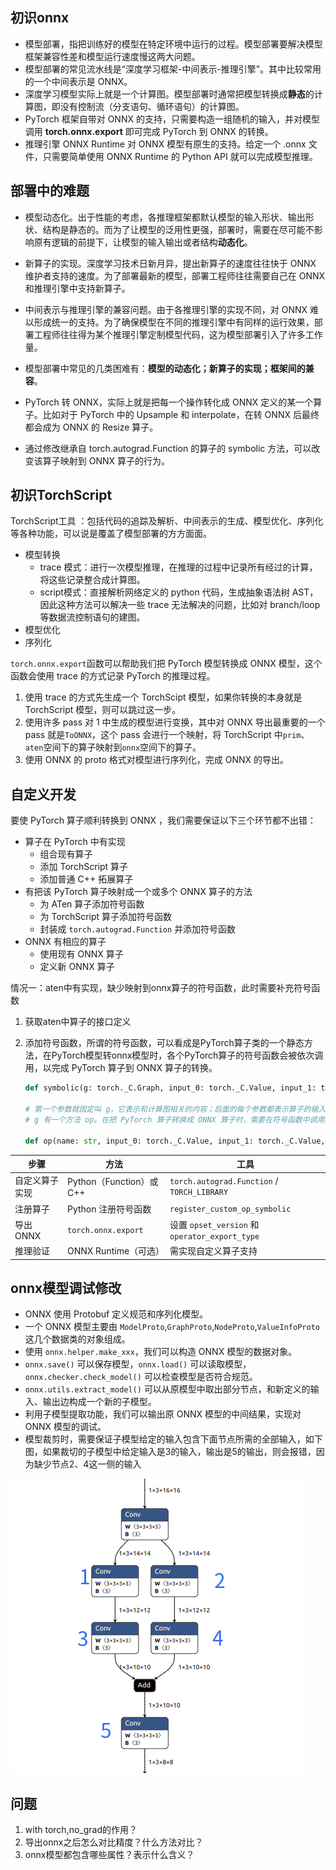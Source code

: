 ## 初识onnx

- 模型部署，指把训练好的模型在特定环境中运行的过程。模型部署要解决模型框架兼容性差和模型运行速度慢这两大问题。
- 模型部署的常见流水线是“深度学习框架-中间表示-推理引擎”。其中比较常用的一个中间表示是 ONNX。
- 深度学习模型实际上就是一个计算图。模型部署时通常把模型转换成**静态**的计算图，即没有控制流（分支语句、循环语句）的计算图。
- PyTorch 框架自带对 ONNX 的支持，只需要构造一组随机的输入，并对模型调用 **torch.onnx.export** 即可完成 PyTorch 到 ONNX 的转换。
- 推理引擎 ONNX Runtime 对 ONNX 模型有原生的支持。给定一个 .onnx 文件，只需要简单使用 ONNX Runtime 的 Python API 就可以完成模型推理。

## 部署中的难题

- 模型动态化。出于性能的考虑，各推理框架都默认模型的输入形状、输出形状、结构是静态的。而为了让模型的泛用性更强，部署时，需要在尽可能不影响原有逻辑的前提下，让模型的输入输出或者结构**动态化**。
- 新算子的实现。深度学习技术日新月异，提出新算子的速度往往快于 ONNX 维护者支持的速度。为了部署最新的模型，部署工程师往往需要自己在 ONNX 和推理引擎中支持新算子。
- 中间表示与推理引擎的兼容问题。由于各推理引擎的实现不同，对 ONNX 难以形成统一的支持。为了确保模型在不同的推理引擎中有同样的运行效果，部署工程师往往得为某个推理引擎定制模型代码，这为模型部署引入了许多工作量。



- 模型部署中常见的几类困难有：**模型的动态化；新算子的实现；框架间的兼容**。
- PyTorch 转 ONNX，实际上就是把每一个操作转化成 ONNX 定义的某一个算子。比如对于 PyTorch 中的 Upsample 和 interpolate，在转 ONNX 后最终都会成为 ONNX 的 Resize 算子。
- 通过修改继承自 torch.autograd.Function 的算子的 symbolic 方法，可以改变该算子映射到 ONNX 算子的行为。

## 初识TorchScript

TorchScript工具 ：包括代码的追踪及解析、中间表示的生成、模型优化、序列化等各种功能，可以说是覆盖了模型部署的方方面面。

- 模型转换
  -  trace 模式：进行一次模型推理，在推理的过程中记录所有经过的计算，将这些记录整合成计算图。
  - script模式：直接解析网络定义的 python 代码，生成抽象语法树 AST，因此这种方法可以解决一些 trace 无法解决的问题，比如对 branch/loop 等数据流控制语句的建图。
- 模型优化
- 序列化

`torch.onnx.export`函数可以帮助我们把 PyTorch 模型转换成 ONNX 模型，这个函数会使用 trace 的方式记录 PyTorch 的推理过程。

1. 使用 trace 的方式先生成一个 TorchScipt 模型，如果你转换的本身就是 TorchScript 模型，则可以跳过这一步。
2. 使用许多 pass 对 1 中生成的模型进行变换，其中对 ONNX 导出最重要的一个 pass 就是`ToONNX`，这个 pass 会进行一个映射，将 TorchScript 中`prim`、`aten`空间下的算子映射到`onnx`空间下的算子。
3. 使用 ONNX 的 proto 格式对模型进行序列化，完成 ONNX 的导出。

## 自定义开发



要使 PyTorch 算子顺利转换到 ONNX ，我们需要保证以下三个环节都不出错：

- 算子在 PyTorch 中有实现
  - 组合现有算子
  - 添加 TorchScript 算子
  - 添加普通 C++ 拓展算子
- 有把该 PyTorch 算子映射成一个或多个 ONNX 算子的方法
  - 为 ATen 算子添加符号函数
  - 为 TorchScript 算子添加符号函数
  - 封装成 `torch.autograd.Function` 并添加符号函数
- ONNX 有相应的算子
  - 使用现有 ONNX 算子
  - 定义新 ONNX 算子

情况一：aten中有实现，缺少映射到onnx算子的符号函数，此时需要补充符号函数

1. 获取aten中算子的接口定义

2. 添加符号函数，所谓的符号函数，可以看成是PyTorch算子类的一个静态方法，在PyTorch模型转onnx模型时，各个PyTorch算子的符号函数会被依次调用，以完成 PyTorch 算子到 ONNX 算子的转换。

   ```python
   def symbolic(g: torch._C.Graph, input_0: torch._C.Value, input_1: torch._C.Value, ...): 
       
   # 第一个参数就固定叫 g，它表示和计算图相关的内容；后面的每个参数都表示算子的输入，需要和算子的前向推理接口的输入相同。
   # g 有一个方法 op。在把 PyTorch 算子转换成 ONNX 算子时，需要在符号函数中调用此方法来为最终的计算图添加一个 ONNX 算子。
   
   def op(name: str, input_0: torch._C.Value, input_1: torch._C.Value, ...) 
   ```





| 步骤           | 方法                     | 工具                                           |
| -------------- | ------------------------ | ---------------------------------------------- |
| 自定义算子实现 | Python（Function）或 C++ | `torch.autograd.Function` / `TORCH_LIBRARY`    |
| 注册算子       | Python 注册符号函数      | `register_custom_op_symbolic`                  |
| 导出 ONNX      | `torch.onnx.export`      | 设置 `opset_version` 和 `operator_export_type` |
| 推理验证       | ONNX Runtime（可选）     | 需实现自定义算子支持                           |





## onnx模型调试修改

- ONNX 使用 Protobuf 定义规范和序列化模型。
- 一个 ONNX 模型主要由 `ModelProto`,`GraphProto`,`NodeProto`,`ValueInfoProto` 这几个数据类的对象组成。
- 使用 `onnx.helper.make_xxx`，我们可以构造 ONNX 模型的数据对象。
- `onnx.save()` 可以保存模型，`onnx.load()` 可以读取模型，`onnx.checker.check_model()` 可以检查模型是否符合规范。
- `onnx.utils.extract_model()` 可以从原模型中取出部分节点，和新定义的输入、输出边构成一个新的子模型。
- 利用子模型提取功能，我们可以输出原 ONNX 模型的中间结果，实现对 ONNX 模型的调试。
- 模型裁剪时，需要保证子模型给定的输入包含下面节点所需的全部输入，如下图，如果裁切的子模型中给定输入是3的输入，输出是5的输出，则会报错，因为缺少节点2、4这一侧的输入

![image-20250711103638634](../img/image-20250711103638634.png)





## 问题

1. with torch,no_grad的作用？
2. 导出onnx之后怎么对比精度？什么方法对比？
3. onnx模型都包含哪些属性？表示什么含义？
